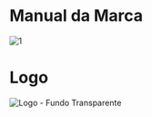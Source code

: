 # Manual da Marca
![1](https://github.com/user-attachments/assets/78077dbe-70a7-4b90-ac38-bfa56c924d58)

# Logo
![Logo - Fundo Transparente](https://github.com/user-attachments/assets/43d4f1a7-9e5b-422c-a026-d933493e2067)

